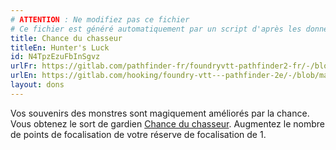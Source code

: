 ```yaml
---
# ATTENTION : Ne modifiez pas ce fichier
# Ce fichier est généré automatiquement par un script d'après les données du module Foundry VTT officiel et de sa traduction
title: Chance du chasseur
titleEn: Hunter's Luck
id: N4TpzEzuFbInSgvz
urlFr: https://gitlab.com/pathfinder-fr/foundryvtt-pathfinder2-fr/-/blob/master/data/feats/N4TpzEzuFbInSgvz.htm
urlEn: https://gitlab.com/hooking/foundry-vtt---pathfinder-2e/-/blob/master/packs/data/feats.db/hunter-s-luck.json
layout: dons
---
```

Vos souvenirs des monstres sont magiquement améliorés par la chance. Vous obtenez le sort de gardien [Chance du chasseur](../sorts/chance-du-chasseur.md). Augmentez le nombre de points de focalisation de votre réserve de focalisation de 1.
